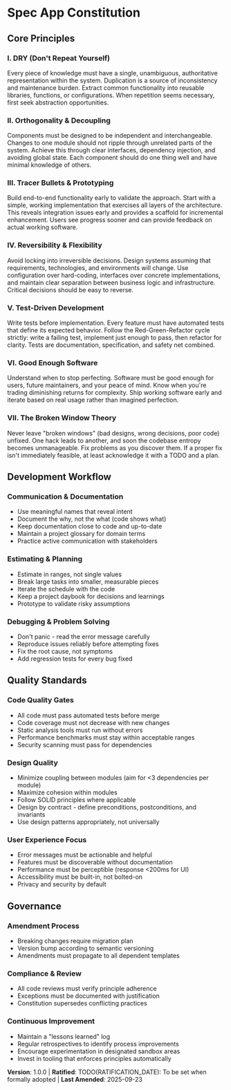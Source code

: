 <!--
Sync Impact Report
Version change: NEW → 1.0.0
Added sections:
  - Core Principles (7 principles based on The Pragmatic Programmer)
  - Development Workflow
  - Quality Standards
  - Governance
Templates requiring updates: ⚠ pending
  - .specify/templates/plan-template.md (Constitution Check section needs alignment)
  - .specify/templates/spec-template.md (Requirements aligned with principles)
  - .specify/templates/tasks-template.md (TDD enforcement aligned)
Follow-up TODOs:
  - RATIFICATION_DATE: To be set when formally adopted
-->

# Spec App Constitution

## Core Principles

### I. DRY (Don't Repeat Yourself)
Every piece of knowledge must have a single, unambiguous, authoritative representation
within the system. Duplication is a source of inconsistency and maintenance burden.
Extract common functionality into reusable libraries, functions, or configurations.
When repetition seems necessary, first seek abstraction opportunities.

### II. Orthogonality & Decoupling
Components must be designed to be independent and interchangeable. Changes to one
module should not ripple through unrelated parts of the system. Achieve this through
clear interfaces, dependency injection, and avoiding global state. Each component
should do one thing well and have minimal knowledge of others.

### III. Tracer Bullets & Prototyping
Build end-to-end functionality early to validate the approach. Start with a simple,
working implementation that exercises all layers of the architecture. This reveals
integration issues early and provides a scaffold for incremental enhancement.
Users see progress sooner and can provide feedback on actual working software.

### IV. Reversibility & Flexibility
Avoid locking into irreversible decisions. Design systems assuming that requirements,
technologies, and environments will change. Use configuration over hard-coding,
interfaces over concrete implementations, and maintain clear separation between
business logic and infrastructure. Critical decisions should be easy to reverse.

### V. Test-Driven Development
Write tests before implementation. Every feature must have automated tests that
define its expected behavior. Follow the Red-Green-Refactor cycle strictly:
write a failing test, implement just enough to pass, then refactor for clarity.
Tests are documentation, specification, and safety net combined.

### VI. Good Enough Software
Understand when to stop perfecting. Software must be good enough for users,
future maintainers, and your peace of mind. Know when you're trading
diminishing returns for complexity. Ship working software early and iterate
based on real usage rather than imagined perfection.

### VII. The Broken Window Theory
Never leave "broken windows" (bad designs, wrong decisions, poor code) unfixed.
One hack leads to another, and soon the codebase entropy becomes unmanageable.
Fix problems as you discover them. If a proper fix isn't immediately feasible,
at least acknowledge it with a TODO and a plan.

## Development Workflow

### Communication & Documentation
- Use meaningful names that reveal intent
- Document the why, not the what (code shows what)
- Keep documentation close to code and up-to-date
- Maintain a project glossary for domain terms
- Practice active communication with stakeholders

### Estimating & Planning
- Estimate in ranges, not single values
- Break large tasks into smaller, measurable pieces
- Iterate the schedule with the code
- Keep a project daybook for decisions and learnings
- Prototype to validate risky assumptions

### Debugging & Problem Solving
- Don't panic - read the error message carefully
- Reproduce issues reliably before attempting fixes
- Fix the root cause, not symptoms
- Add regression tests for every bug fixed

## Quality Standards

### Code Quality Gates
- All code must pass automated tests before merge
- Code coverage must not decrease with new changes
- Static analysis tools must run without errors
- Performance benchmarks must stay within acceptable ranges
- Security scanning must pass for dependencies

### Design Quality
- Minimize coupling between modules (aim for <3 dependencies per module)
- Maximize cohesion within modules
- Follow SOLID principles where applicable
- Design by contract - define preconditions, postconditions, and invariants
- Use design patterns appropriately, not universally

### User Experience Focus
- Error messages must be actionable and helpful
- Features must be discoverable without documentation
- Performance must be perceptible (response <200ms for UI)
- Accessibility must be built-in, not bolted-on
- Privacy and security by default

## Governance

### Amendment Process
- Breaking changes require migration plan
- Version bump according to semantic versioning
- Amendments must propagate to all dependent templates

### Compliance & Review
- All code reviews must verify principle adherence
- Exceptions must be documented with justification
- Constitution supersedes conflicting practices

### Continuous Improvement
- Maintain a "lessons learned" log
- Regular retrospectives to identify process improvements
- Encourage experimentation in designated sandbox areas
- Invest in tooling that enforces principles automatically

**Version**: 1.0.0 | **Ratified**: TODO(RATIFICATION_DATE): To be set when formally adopted | **Last Amended**: 2025-09-23